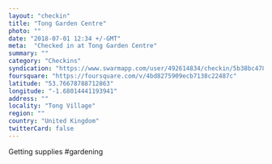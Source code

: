 ```yaml
---
layout: "checkin"
title: "Tong Garden Centre"
photo: ""
date: "2018-07-01 12:34 +/-GMT"
meta:  "Checked in at Tong Garden Centre"
summary: ""
category: "Checkins"
syndication: "https://www.swarmapp.com/user/492614834/checkin/5b38bc4781a0ea002ccce0ed"
foursquare: "https://foursquare.com/v/4bd8275909ecb7138c22487c"
latitude: "53.76678788712863"
longitude: "-1.68014441193941"
address: ""
locality: "Tong Village"
region: ""
country: "United Kingdom"
twitterCard: false
---
```

Getting supplies #gardening
